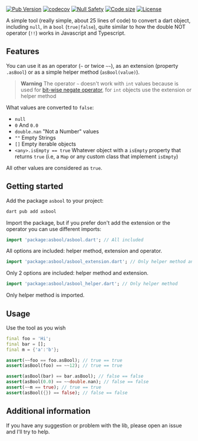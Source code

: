 [![Pub Version](https://img.shields.io/pub/v/asbool)](https://pub.dev/packages/asbool)
[![codecov](https://codecov.io/gh/rsc1975/asbool/branch/main/graph/badge.svg?token=IHB0J0OOPQ)](https://codecov.io/gh/rsc1975/asbool)
[![Null Safety](https://img.shields.io/badge/null-safety-brightgreen)](https://dart.dev/null-safety)
[![Code size](https://img.shields.io/github/languages/code-size/rsc1975/asbool?logo=github&logoColor=white)](https://github.com/rsc1975/asbool)
[![License](https://img.shields.io/github/license/rsc1975/asbool?logo=open-source-initiative&logoColor=green)](https://github.com/rsc1975/asbool/blob/master/LICENSE)


A simple tool (really simple, about 25 lines of code) to convert a dart object, including `null`, in a `bool` (`true|false`), quite similar to how the double NOT operator (`!!`) works in Javascript and Typescript.

## Features

You can use it as an operator (`~` or twice `~~`), as an extension (property `.asBool`) or as a simple helper method (`asBool(value)`).

> **Warning**
> The operator `~` doesn't work with `int` values because is used for [bit-wise negate operator](https://api.flutter.dev/flutter/dart-core/int/operator_bitwise_negate.html), for `int` objects use the extension or helper method

What values are converted to `false`:

* `null` 
* `0` And `0.0`
* `double.nan` "Not a Number" values
* `""` Empty Strings
* `[]` Empty iterable objects
* `<any>.isEmpty == true` Whatever object with a `isEmpty` property that returns `true` (i.e, a `Map` or any custom class that implement `isEmpty`)

All other values are considered as `true`.

## Getting started

Add the package `asbool` to your project:

```bash
dart pub add asbool
```

Import the package, but if you prefer don't add the extension or the operator you can use different imports:

```dart
import 'package:asbool/asbool.dart'; // All included
```

All options are included: helper method, extension and operator.


```dart
import 'package:asbool/asbool_extension.dart'; // Only helper method and extension
```

Only 2 options are included: helper method and extension.


```dart
import 'package:asbool/asbool_helper.dart'; // Only helper method
```

Only helper method is imported.

## Usage

Use the tool as you wish

```dart
final foo = 'Hi';
final bar = [];
final m = {'a':'b'};

assert(~~foo == foo.asBool); // true == true
assert(asBool(foo) == ~~12); // true == true

assert(asBool(bar) == bar.asBool); // false == false
assert(asBool(0.0) == ~~double.nan); // false == false
assert(~~m == true); // true == true
assert(asBool({}) == false); // false == false
```

## Additional information

If you have any suggestion or problem with the lib, please open an issue and I'll try to help.

